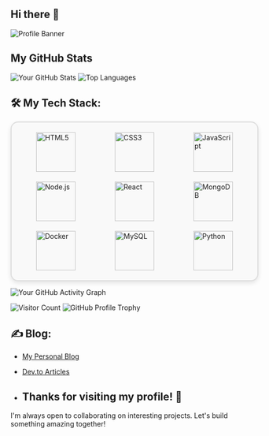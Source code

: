 ## Hi there 👋 

![Profile Banner](https://github.com/surbhisingh1215/surbhisingh1215/blob/main/Surabhi.png?raw=true)

## My GitHub Stats

![Your GitHub Stats](https://github-readme-stats.vercel.app/api?username=surbhisingh1215&show_icons=true) ![Top Languages](https://github-readme-stats.vercel.app/api/top-langs/?username=surbhisingh1215&layout=donut)  

## 🛠️ My Tech Stack:

<div style="border: 2px solid #ddd; padding: 20px; border-radius: 15px; display: grid; grid-template-columns: repeat(3, 1fr); gap: 20px; background-color: #f9f9f9; box-shadow: 0px 4px 10px rgba(0, 0, 0, 0.1); justify-items: center;">
  
  <!-- Row 1 -->
  <img src="https://img.shields.io/badge/HTML5-E34F26?style=for-the-badge&logo=html5&logoColor=white" alt="HTML5" style="width: 80px; height: 80px;">
  <img src="https://img.shields.io/badge/CSS3-1572B6?style=for-the-badge&logo=css3&logoColor=white" alt="CSS3" style="width: 80px; height: 80px;">
  <img src="https://img.shields.io/badge/JavaScript-F7DF1E?style=for-the-badge&logo=javascript&logoColor=black" alt="JavaScript" style="width: 80px; height: 80px;">
  
  <!-- Row 2 -->
  <img src="https://img.shields.io/badge/Node.js-8CC84B?style=for-the-badge&logo=node.js&logoColor=white" alt="Node.js" style="width: 80px; height: 80px;">
  <img src="https://img.shields.io/badge/React-61DAFB?style=for-the-badge&logo=react&logoColor=black" alt="React" style="width: 80px; height: 80px;">
  <img src="https://img.shields.io/badge/MongoDB-47A248?style=for-the-badge&logo=mongodb&logoColor=white" alt="MongoDB" style="width: 80px; height: 80px;">
  
  <!-- Row 3 -->
  <img src="https://img.shields.io/badge/Docker-2496ED?style=for-the-badge&logo=docker&logoColor=white" alt="Docker" style="width: 80px; height: 80px;">
  <img src="https://img.shields.io/badge/MySQL-4479A1?style=for-the-badge&logo=mysql&logoColor=white" alt="MySQL" style="width: 80px; height: 80px;">
  <img src="https://img.shields.io/badge/Python-3776AB?style=for-the-badge&logo=python&logoColor=white" alt="Python" style="width: 80px; height: 80px;">
</div>

![Your GitHub Activity Graph](https://github-readme-activity-graph.vercel.app/graph?username=surbhisingh1215&theme=dracula)

![Visitor Count](https://profile-counter.glitch.me/surbhisingh1215/count.svg) 
![GitHub Profile Trophy](https://github-profile-trophy.vercel.app/?username=surbhisingh1215&theme=radical)

## ✍️ Blog:
- [My Personal Blog](https://my-blog-url.com)
- [Dev.to Articles](https://dev.to/yourusername)

- ## Thanks for visiting my profile! 🚀  
I'm always open to collaborating on interesting projects. Let's build something amazing together!
